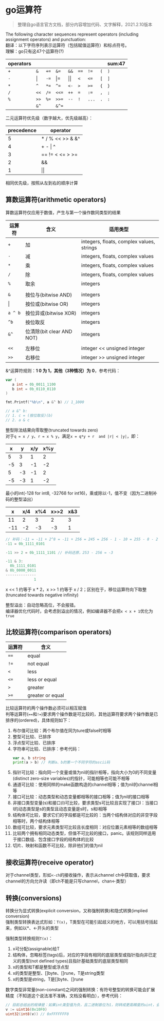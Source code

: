 # go运算符

> 整理自go语言官方文档，部分内容增加代码、文字解释，2021.2.10版本

The following character sequences represent operators (including assignment operators) and punctuation:  
翻译：以下字符序列表示运算符（包括赋值运算符）和标点符号。  
理解：go只有这47个运算符(?)

| operators |        |      |         |              |      |       |     | sum:47 |
|-----------|--------|------|---------|--------------|------|-------|-----|--------|
| `+`       | `&`    | `+=` | `&=`    | `&&`         | `==` | `!=`  | `(` | `)`    |
| `-`       | &#124; | `-=` | &#124;= | &#124;&#124; | `<`  | `<=`  | `[` | `]`    |
| `*`       | `^`    | `*=` | `^=`    | `<-`         | `>`  | `>=`  | `{` | `}`    |
| `/`       | `<<`   | `/=` | `<<=`   | `++`         | `=`  | `:=`  | `,` | `;`    |
| `%`       | `>>`   | `%=` | `>>=`   | `--`         | `!`  | `...` | `.` | `:`    |
|           | `&^`   |      | `&^=`   |              |      |       |     |        |

二元运算符优先级（数字越大，优先级越高）：

| precedence | operator         |
|------------|------------------|
| 5          | * / % << >> & &^ |
| 4          | + - &#124; ^     |
| 3          | == != < <= > >=  |
| 2          | &&               |
| 1          | &#124;&#124;     |

相同优先级，按照从左到右的顺序计算

## 算数运算符(arithmetic operators)

算数运算符仅应用于数值，产生与第一个操作数同类型的结果

| 运算符     | 含义                     | 适用类型                                      |
|---------|------------------------|-------------------------------------------|
| `+`     | 加                      | integers, floats, complex values, strings |
| `-`     | 减                      | integers, floats, complex values          |
| `*`     | 乘                      | integers, floats, complex values          |
| `/`     | 除                      | integers, floats, complex values          |
| `%`     | 取余                     | integers                                  |
||||
| `&`     | 按位与(bitwise AND)       | integers                                  |
| &#124;  | 按位或(bitwise OR)        | integers                                  |
| `a ^ b` | 按位异或(bitwise XOR)      | integers                                  |
| `^b`    | 按位取反                   | integers                                  |
| `&^`    | 位清除(bit clear AND NOT) | integers                                  |
||||
| `<<`    | 左移位                    | integer << unsigned integer               |
| `>>`    | 右移位                    | integer >> unsigned integer               |

&^运算符规则：**1 0 为 1，其他（3种情况）为 0**，参考代码：

```go 
var (
   a int = 0b_0011_1100
   b int = 0b_0110_0110
)

fmt.Printf("%b\n", a &^ b) // 1_1000

// a &^ b:
// 1. c = (按位取反)(b)
// 2. a & c
```

整型除法结果向零取整(truncated towards zero)  
对于```q = x / y```、```r = x % y```，满足```x = q*y + r  and |r| < |y|```，即：

| x   | y   | x/y | x%y |
|-----|-----|-----|-----|
| 5   | 3   | 1   | 2   |
| -5  | 3   | -1  | -2  |
| 5   | -3  | -1  | 2   |
| -5  | -3  | 1   | -2  |

最小的int(-128 for int8, -32768 for int16)，乘或除以-1，值不变（因为二进制补码的整型溢出）

| x   | x/4 | x%4 | x>>2 | x&3 |
|-----|-----|-----|------|-----|
| 11  | 2   | 3   | 2    | 3   |
| -11 | -2  | -3  | -3   | 1   |

```go 
// 补码：-11 = -11 + 2^8 = -11 + 256 = 245 = 256 - 1 - 10 = 255 - 8 - 2
-11 = 0b_1111_0101

-11 >> 2 = 0b_1111_1101 // 补码还原，253 - 256 = -3

-11 & 3:
  0b_1111_0101
& 0b_0000_0011
--------------
             1
```

x << 1 约等于 x * 2，x >> 1 约等于 x / 2；区别在于，移位运算符向下取整(truncated towards negative infinity)

整型溢出：自动忽略高位，不会报错。  
编译器优化代码时，会考虑到溢出的情况，例如编译器不会把```x < x + 1```优化为```true```

## 比较运算符(comparison operators)

| 运算符  | 含义               |
|------|------------------|
| `==` | equal            |
| `!=` | not equal        |
| `<`  | less             |
| `<=` | less or equal    |
| `>`  | greater          |
| `>=` | greater or equal |

比较运算符的两个操作数必须可以相互赋值  
判等运算符(`==`和`!=`)要求两个操作数是可比较的，其他运算符要求两个操作数是已排序的(ordered)，具体规则如下：

1. 布尔值可比较：两个布尔值在同为ture或false时相等
1. 整型可比较、已排序
1. 浮点型可比较、已排序
1. 字符串可比较、已排序：参考代码：
    ```go 
    var a, b string
    print(a > b) // 判断a、b的第一个不同字符的ascii码
    ```
1. 指针可比较：指向同一个变量或值为nil的指针相等，指向大小为0的不同变量(distinct zero-size variables)的指针，可能相等也可能不相等
1. 通道可比较：使用同样的make函数构造的channel相等；值为nil的channel相等
1. 接口可比较：动态类型和动态变量都相等的接口相等；值为nil的接口相等
1. 非接口类型变量(s)和接口(I)可比较，要求类型s可比较且实现了接口I：当接口I的动态类型是s的类型且动态变量是s时，s和I相等
1. 结构体可比较，要求它们的字段都是可比较的：当两个结构体对应的非空字段相等时，两个结构体相等
1. 数组可比较，要求元素类型可比较且长度相同：对应位置元素相等的数组相等
1. 比较两个拥有相同动态类型，但值不可比较的接口，panic。该规则同样适用于接口数组、包含接口字段的结构体的比较
1. 切片、映射和函数不可比较，除非他们的值为nil

## 接收运算符(receive operator)

对于channel类型，形如```<-ch```的接收操作，表示从channel ch中获取值，要求channel的方向允许读（即ch不能是只写channel，chan<-类型）

## 转换(conversions)

转换分为显式转换(explicit conversion，又称强制转换)和隐式转换(implied conversion)  
强制类型转换表达式形如：```T(x)```，T类型在可能引起歧义的地方，可以用括号括起来，例如以*、<-开头的类型

强制类型转换规则```T(x)```：

1. x可分配(assignable)给T
1. 结构体，忽略标签(tags)后，对应的字段有相同的底层类型或指针指向非已定义的类型(not defined types)且指针基础类型的底层类型相同
1. x的类型和T都是整型或浮点型
1. x的类型是整型、[]byte、[]rune，T是string类型
1. x的类型是string，T是[]byte、[]rune

数字类型非常量(non-constant)之间的强制转换：有符号整型的转换可能会扩展精度（不知道这个说法准不准确，文档没看明白），参考代码：

```go 
// 目前总结出的规律是：如果int类型值为负，且二进制首位为1，则转成更高精度的uint，会在高位补1
v := uint16(0x10F0)
uint32(int8(v)) // 0xFFFFFFF0
```
